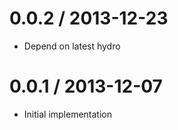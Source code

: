 
0.0.2 / 2013-12-23
==================

  * Depend on latest hydro

0.0.1 / 2013-12-07
==================

  * Initial implementation
